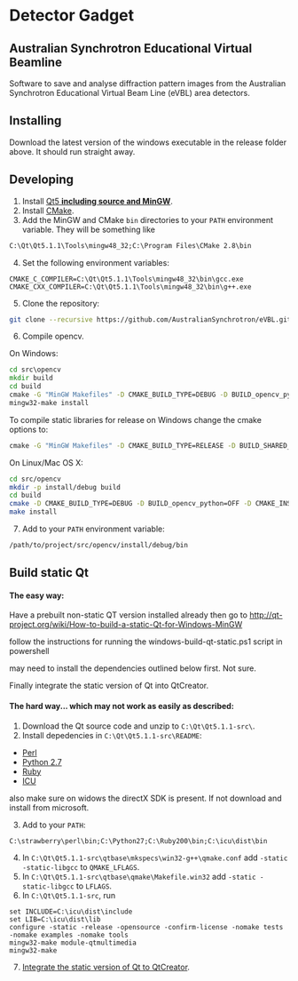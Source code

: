 Detector Gadget
===============
Australian Synchrotron Educational Virtual Beamline
---------------------------------------------------

Software to save and analyse diffraction pattern images from the Australian Synchrotron Educational Virtual Beam Line (eVBL) area detectors.

Installing
----------

Download the latest version of the windows executable in the release folder above. It should run straight away.

Developing
----------

1. Install [Qt5 **including source and MinGW**](http://qt-project.org/downloads).
2. Install [CMake](http://www.cmake.org/cmake/resources/software.html).
3. Add the MinGW and CMake `bin` directories to your `PATH` environment variable. They will be something like
  
  ```bat
  C:\Qt\Qt5.1.1\Tools\mingw48_32;C:\Program Files\CMake 2.8\bin
  ```

4. Set the following environment variables:

  ```
  CMAKE_C_COMPILER=C:\Qt\Qt5.1.1\Tools\mingw48_32\bin\gcc.exe
  CMAKE_CXX_COMPILER=C:\Qt\Qt5.1.1\Tools\mingw48_32\bin\g++.exe
  ```
  
5. Clone the repository:

  ```bash
  git clone --recursive https://github.com/AustralianSynchrotron/eVBL.git
  ```

6. Compile opencv.

  On Windows:

  ```bat
  cd src\opencv
  mkdir build
  cd build
  cmake -G "MinGW Makefiles" -D CMAKE_BUILD_TYPE=DEBUG -D BUILD_opencv_python=OFF -D CMAKE_INSTALL_PREFIX="%CD%\..\install\debug" ..
  mingw32-make install
  ```

  To compile static libraries for release on Windows change the cmake options to:
  ```bat
  cmake -G "MinGW Makefiles" -D CMAKE_BUILD_TYPE=RELEASE -D BUILD_SHARED_LIBS=NO -D BUILD_opencv_python=OFF -D CMAKE_INSTALL_PREFIX="%CD%\..\install\release" ..
  ```
  
  On Linux/Mac OS X:
  
  ```bash
  cd src/opencv
  mkdir -p install/debug build
  cd build
  cmake -D CMAKE_BUILD_TYPE=DEBUG -D BUILD_opencv_python=OFF -D CMAKE_INSTALL_PREFIX="$(pwd)/../install/debug" ..
  make install
  ```

7. Add to your `PATH` environment variable:
  
  ```bash
  /path/to/project/src/opencv/install/debug/bin
  ```

Build static Qt
-----------------

#### The easy way:

Have a prebuilt non-static QT version installed already then go to http://qt-project.org/wiki/How-to-build-a-static-Qt-for-Windows-MinGW

follow the instructions for running the windows-build-qt-static.ps1 script in powershell

may need to install the dependencies outlined below first. Not sure.

Finally integrate the static version of Qt into QtCreator.


#### The hard way... which may not work as easily as described:

1. Download the Qt source code and unzip to `C:\Qt\Qt5.1.1-src\`.
2. Install depedencies in `C:\Qt\Qt5.1.1-src\README`:
  * [Perl](http://strawberryperl.com/)
  * [Python 2.7](http://www.python.org/download/)
  * [Ruby](http://rubyinstaller.org/downloads/)
  * [ICU](http://qt-project.org/wiki/Compiling-ICU-with-MinGW)
  
  also make sure on widows the directX SDK is present. If not download and install from microsoft. 

3. Add to your `PATH`:
  
  ```
  C:\strawberry\perl\bin;C:\Python27;C:\Ruby200\bin;C:\icu\dist\bin
  ```

4. In `C:\Qt\Qt5.1.1-src\qtbase\mkspecs\win32-g++\qmake.conf` add `-static -static-libgcc` to `QMAKE_LFLAGS`.
5. In `C:\Qt\Qt5.1.1-src\qtbase\qmake\Makefile.win32` add `-static -static-libgcc` to `LFLAGS`.
6. In `C:\Qt\Qt5.1.1-src`, run

  ```
  set INCLUDE=C:\icu\dist\include
  set LIB=C:\icu\dist\lib
  configure -static -release -opensource -confirm-license -nomake tests -nomake examples -nomake tools
  mingw32-make module-qtmultimedia
  mingw32-make
  ```

7. [Integrate the static version of Qt to QtCreator](http://qt-project.org/wiki/How_to_build_a_static_Qt_version_for_Windows_with_gcc#0a567b9d89a882ced5936e050ef62a79).

